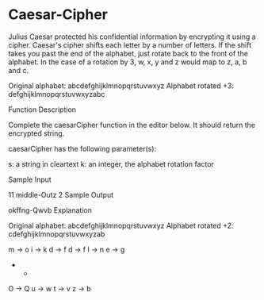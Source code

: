 # Caesar-Cipher
Julius Caesar protected his confidential information by encrypting it using a cipher. Caesar's cipher shifts each letter by a number of letters. If the shift takes you past the end of the alphabet, just rotate back to the front of the alphabet. In the case of a rotation by 3, w, x, y and z would map to z, a, b and c.

Original alphabet:      abcdefghijklmnopqrstuvwxyz
Alphabet rotated +3:    defghijklmnopqrstuvwxyzabc

Function Description

Complete the caesarCipher function in the editor below. It should return the encrypted string.

caesarCipher has the following parameter(s):

s: a string in cleartext
k: an integer, the alphabet rotation factor

Sample Input

11
middle-Outz
2
Sample Output

okffng-Qwvb
Explanation

Original alphabet:      abcdefghijklmnopqrstuvwxyz
Alphabet rotated +2:    cdefghijklmnopqrstuvwxyzab

m -> o
i -> k
d -> f
d -> f
l -> n
e -> g
-    -
O -> Q
u -> w
t -> v
z -> b
